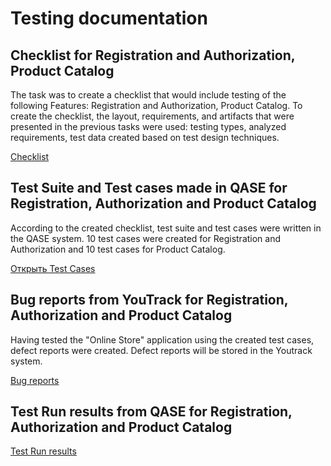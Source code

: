 # Testing documentation

## Checklist for Registration and Authorization, Product Catalog

The task was to create a checklist that would include testing of the following Features: Registration and Authorization, Product Catalog. To create the checklist, the layout, requirements, and artifacts that were presented in the previous tasks were used: testing types, analyzed requirements, test data created based on test design techniques.  

[Checklist](https://docs.google.com/spreadsheets/d/1qBbP2YjDbBueKdr2gmPnJacmdc0ueFy8/edit?usp=sharing&ouid=103546442425628569603&rtpof=true&sd=true)

## Test Suite and Test cases made in QASE for Registration, Authorization and Product Catalog 

According to the created checklist, test suite and test cases were written in the QASE system. 10 test cases were created for Registration and Authorization and 10 test cases for Product Catalog.    

[Открыть Test Cases](https://github.com/Tokarevael/Testing-documentation/blob/main/Test%20cases.pdf)

## Bug reports from YouTrack for Registration, Authorization and Product Catalog 

Having tested the "Online Store" application using the created test cases, defect reports were created. Defect reports will be stored in the Youtrack system.  

[Bug reports](https://github.com/Tokarevael/Testing-documentation/blob/main/Bug%20reports.xlsx)

## Test Run results from QASE for Registration, Authorization and Product Catalog 

[Test Run results](https://github.com/Tokarevael/Testing-documentation/blob/main/Test%20run%20results.pdf)

